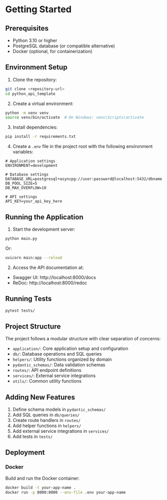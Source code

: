 # Getting Started

## Prerequisites

- Python 3.10 or higher
- PostgreSQL database (or compatible alternative)
- Docker (optional, for containerization)

## Environment Setup

1. Clone the repository:

```bash
git clone <repository-url>
cd python_api_template
```

2. Create a virtual environment:

```bash
python -m venv venv
source venv/bin/activate  # On Windows: venv\Scripts\activate
```

3. Install dependencies:

```bash
pip install -r requirements.txt
```

4. Create a `.env` file in the project root with the following environment variables:

```env
# Application settings
ENVIRONMENT=development

# Database settings
DATABASE_URL=postgresql+asyncpg://user:password@localhost:5432/dbname
DB_POOL_SIZE=5
DB_MAX_OVERFLOW=10

# API settings
API_KEY=your_api_key_here
```

## Running the Application

1. Start the development server:

```bash
python main.py
```

Or:

```bash
uvicorn main:app --reload
```

2. Access the API documentation at:

- Swagger UI: http://localhost:8000/docs
- ReDoc: http://localhost:8000/redoc

## Running Tests

```bash
pytest tests/
```

## Project Structure

The project follows a modular structure with clear separation of concerns:

- `application/`: Core application setup and configuration
- `db/`: Database operations and SQL queries
- `helpers/`: Utility functions organized by domain
- `pydantic_schemas/`: Data validation schemas
- `routes/`: API endpoint definitions
- `services/`: External service integrations
- `utils/`: Common utility functions

## Adding New Features

1. Define schema models in `pydantic_schemas/`
2. Add SQL queries in `db/queries/`
3. Create route handlers in `routes/`
4. Add helper functions in `helpers/`
5. Add external service integrations in `services/`
6. Add tests in `tests/`

## Deployment

### Docker

Build and run the Docker container:

```bash
docker build -t your-app-name .
docker run -p 8000:8000 --env-file .env your-app-name
```